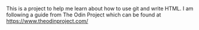 This is a project to help me learn about how to use git and write
HTML. I am following a guide from The Odin Project which can be
found at https://www.theodinproject.com/